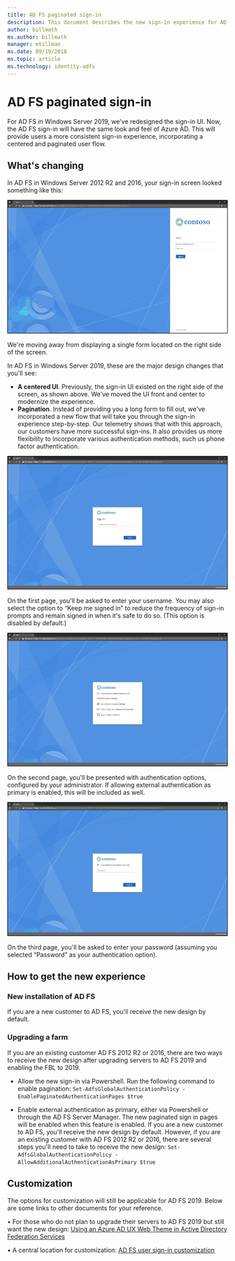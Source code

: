 ```yaml
---
title: AD FS paginated sign-in
description: This document describes the new sign-in experience for AD FS 2019.
author: billmath
ms.author: billmath
manager: mtillman
ms.date: 09/19/2018
ms.topic: article
ms.technology: identity-adfs
---
```

# AD FS paginated sign-in


For AD FS in Windows Server 2019, we've redesigned the sign-in UI.  Now, the AD FS sign-in will have the same look and feel of Azure AD.  This will provide users a more consistent sign-in experience, incorporating a centered and paginated user flow.

## What's changing
In AD FS in Windows Server 2012 R2 and 2016, your sign-in screen looked something like this:

![oldsignin](media/AD-FS-paginated-sign-in/signin1.png)

We're moving away from displaying a single form located on the right side of the screen.

In AD FS in Windows Server 2019, these are the major design changes that you'll see:


- **A centered UI**. Previously, the sign-in UI existed on the right side of the screen, as shown above. We've moved the UI front and center to modernize the experience.
- **Pagination**. Instead of providing you a long form to fill out, we've incorporated a new flow that will take you through the sign-in experience step-by-step. Our telemetry shows that with this approach, our customers have more successful sign-ins. It also provides us more flexibility to incorporate various authentication methods, such us phone factor authentication.

![newsignin](media/AD-FS-paginated-sign-in/signin2.png)

On the first page, you'll be asked to enter your username. You may also select the option to “Keep me signed in” to reduce the frequency of sign-in prompts and remain signed in when it's safe to do so. (This option is disabled by default.)

![newsignin](media/AD-FS-paginated-sign-in/signin3.png)

On the second page, you'll be presented with authentication options, configured by your administrator. If allowing external authentication as primary is enabled, this will be included as well.

![newsignin](media/AD-FS-paginated-sign-in/signin4.png)

On the third page, you'll be asked to enter your password (assuming you selected “Password” as your authentication option).

## How to get the new experience

### New installation of AD FS
If you are a new customer to AD FS, you'll receive the new design by default.

### Upgrading a farm
If you are an existing customer AD FS 2012 R2 or 2016, there are two ways to receive the new design after upgrading servers to AD FS 2019 and enabling the FBL to 2019.

- Allow the new sign-in via Powershell. Run the following command to enable pagination:
 ``Set-AdfsGlobalAuthenticationPolicy -EnablePaginatedAuthenticationPages $true``

 - Enable external authentication as primary, either via Powershell or through the AD FS Server Manager. The new paginated sign in pages will be enabled when this feature is enabled.
If you are a new customer to AD FS, you'll receive the new design by default. However, if you are an existing customer with AD FS 2012 R2 or 2016, there are several steps you'll need to take to receive the new design:
``Set-AdfsGlobalAuthenticationPolicy -AllowAdditionalAuthenticationAsPrimary $true``

## Customization
The options for customization will still be applicable for AD FS 2019.
Below are some links to other documents for your reference.

•	For those who do not plan to upgrade their servers to AD FS 2019 but still want the new design: [Using an Azure AD UX Web Theme in Active Directory Federation Services](azure-ux-web-theme-in-ad-fs.md)

•	A central location for customization: [AD FS user sign-in customization](ad-fs-user-sign-in-customization.md)
